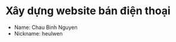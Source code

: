 # Xây dựng website bán điện thoại

<ul>
  <li>Name: Chau Binh Nguyen</li>
  <li>Nickname: heulwen</li>
</ul>
